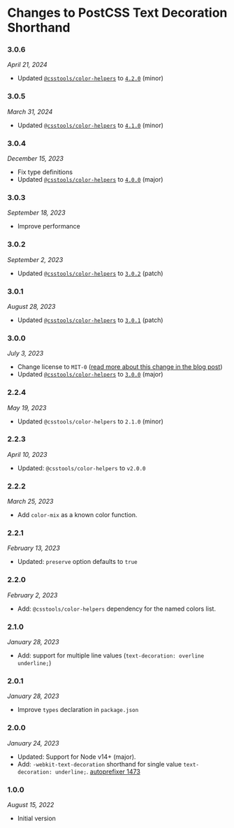 # Changes to PostCSS Text Decoration Shorthand

### 3.0.6

_April 21, 2024_

- Updated [`@csstools/color-helpers`](https://github.com/csstools/postcss-plugins/tree/main/packages/color-helpers) to [`4.2.0`](https://github.com/csstools/postcss-plugins/tree/main/packages/color-helpers/CHANGELOG.md#420) (minor)

### 3.0.5

_March 31, 2024_

- Updated [`@csstools/color-helpers`](https://github.com/csstools/postcss-plugins/tree/main/packages/color-helpers) to [`4.1.0`](https://github.com/csstools/postcss-plugins/tree/main/packages/color-helpers/CHANGELOG.md#410) (minor)

### 3.0.4

_December 15, 2023_

- Fix type definitions
- Updated [`@csstools/color-helpers`](https://github.com/csstools/postcss-plugins/tree/main/packages/color-helpers) to [`4.0.0`](https://github.com/csstools/postcss-plugins/tree/main/packages/color-helpers/CHANGELOG.md#400) (major)

### 3.0.3

_September 18, 2023_

- Improve performance

### 3.0.2

_September 2, 2023_

- Updated [`@csstools/color-helpers`](https://github.com/csstools/postcss-plugins/tree/main/packages/color-helpers) to [`3.0.2`](https://github.com/csstools/postcss-plugins/tree/main/packages/color-helpers/CHANGELOG.md#302) (patch)

### 3.0.1

_August 28, 2023_

- Updated [`@csstools/color-helpers`](https://github.com/csstools/postcss-plugins/tree/main/packages/color-helpers) to [`3.0.1`](https://github.com/csstools/postcss-plugins/tree/main/packages/color-helpers/CHANGELOG.md#301) (patch)

### 3.0.0

_July 3, 2023_

- Change license to `MIT-0` ([read more about this change in the blog post](https://preset-env.cssdb.org/blog/license-change/))
- Updated [`@csstools/color-helpers`](https://github.com/csstools/postcss-plugins/tree/main/packages/color-helpers) to [`3.0.0`](https://github.com/csstools/postcss-plugins/tree/main/packages/color-helpers/CHANGELOG.md#300) (major)

### 2.2.4

_May 19, 2023_

- Updated `@csstools/color-helpers` to `2.1.0` (minor)


### 2.2.3

_April 10, 2023_

- Updated: `@csstools/color-helpers` to `v2.0.0`

### 2.2.2

_March 25, 2023_

- Add `color-mix` as a known color function.

### 2.2.1

_February 13, 2023_

- Updated: `preserve` option defaults to `true`

### 2.2.0

_February 2, 2023_

- Add: `@csstools/color-helpers` dependency for the named colors list.

### 2.1.0

_January 28, 2023_

- Add: support for multiple line values (`text-decoration: overline underline;`)

### 2.0.1

_January 28, 2023_

- Improve `types` declaration in `package.json`

### 2.0.0

_January 24, 2023_

- Updated: Support for Node v14+ (major).
- Add: `-webkit-text-decoration` shorthand for single value `text-decoration: underline;`. [autoprefixer 1473](https://github.com/postcss/autoprefixer/issues/1473#issuecomment-1243370592)

### 1.0.0

_August 15, 2022_

- Initial version
